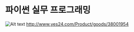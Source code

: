 # 파이썬 실무 프로그래밍
![Alt text](http://image.yes24.com/momo/TopCate1137/MidCate005/113646022.jpg)
<http://www.yes24.com/Product/goods/38001954>